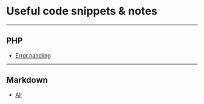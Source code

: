 # Useful code snippets & notes
----------
## PHP
- [Error handling](ErrorHandler.php)
----------
## Markdown
- [All](Markdown.md)
